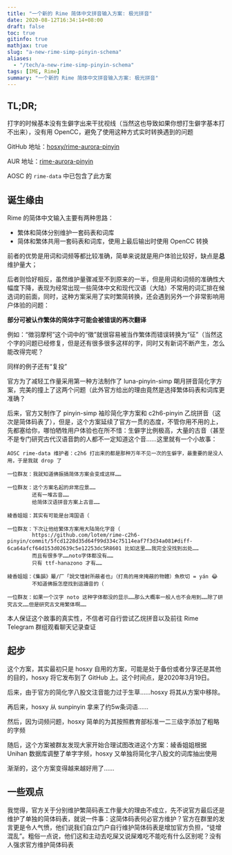 ```yaml
---
title: "一个新的 Rime 简体中文拼音输入方案: 极光拼音"
date: 2020-08-12T16:34:14+08:00
draft: false
toc: true
gitinfo: true
mathjax: true
slug: "a-new-rime-simp-pinyin-schema"
aliases:
  - "/tech/a-new-rime-simp-pinyin-schema"
tags: [IME, Rime]
summary: "一个新的 Rime 简体中文拼音输入方案: 极光拼音"
---
```


## TL;DR;

打字的时候基本没有生僻字出来干扰视线（当然这也导致如果你想打生僻字基本打不出来），没有用 OpenCC，避免了使用这种方式实时转换遇到的问题

GitHub 地址：[hosxy/rime-aurora-pinyin](https://github.com/hosxy/rime-aurora-pinyin)

AUR 地址：[rime-aurora-pinyin](https://aur.archlinux.org/packages/rime-aurora-pinyin/)

AOSC 的 `rime-data` 中已包含了此方案

## 诞生缘由

Rime 的简体中文输入主要有两种思路：
- 繁体和简体分别维护一套码表和词库
- 简体和繁体共用一套码表和词库，使用上最后输出时使用 OpenCC 转换

前者的优势是用词和词频等都比较准确，简单来说就是用户体验比较好，缺点是**总**维护量大；

后者则恰好相反，虽然维护量骤减至不到原来的一半，但是用词和词频的准确性大幅度下降，表现为经常出现一些简体中文和现代汉语（大陆）不常用的词汇排在候选词的前面，同时，这种方案采用了实时繁简转换，还会遇到另外一个非常影响用户体验的问题：

**部分可被认作繁体的简体字可能会被错误的再次翻译**

例如：“徴羽摩柯”这个词中的“徵”就很容易被当作繁体而错误转换为“征”（当然这个字的问题已经修复，但是还有很多很多这样的字，同时又有新词不断产生，怎么能改得完呢？

同样的例子还有“复投”

官方为了减轻工作量采用第一种方法制作了 luna-pinyin-simp 朙月拼音简化字方案，完美的撞上了这两个问题（此外官方给出的理由竟然是选择繁体码表和词库更准确？

后来，官方又制作了 pinyin-simp 袖珍简化字方案和 c2h6-pinyin 乙烷拼音（这次是简体码表了），但是，这个方案延续了官方一贯的态度，不管你用不用的上，先都塞给你，哪怕牺牲用户体验也在所不惜：生僻字比例极高，大量的古音（甚至不是专门研究古代汉语音韵的人都不一定知道这个音……这里就有一个小故事：
```
AOSC rime-data 维护者：c2h6 打出来的都是那种万年不见一次的生僻字，最重要的是没人用，于是我就 drop 了

一位群友：我就知道佛振搞简体方案会变成这样……

一位群友：这个方案名起的非常应景……
        还有一堆古音……
        给简体汉语拼音方案上古音……

綾香姐姐：其实有可能是台湾国语（

一位群友：下次让他给繁体方案用大陆简化字音（
        https://github.com/lotem/rime-c2h6-pinyin/commit/5fcd1228d35d64f99d334c75114eaf7f3d34a081#diff-6ca64afcf64d153d02639c5e12253dc5R8601 比如这里……我完全没找到出处……
        而且有很多字……noto字体都没有……
        只有 ttf-hanazono 才有……

綾香姐姐：《集韻》䉷/厂「說文隿射所蔽者也」（打鳥的用來掩蔽的物體）魚杴切 = yán 😂
        不知道佛振怎麼找到這讀音的（

一位群友：如果一个汉字 noto 这种字体都没的显示……那么大概率一般人也不会用到……除了研究古文……但是研究古文用繁体啊……
```
本人保证这个故事的真实性，不信者可自行尝试乙烷拼音以及前往 Rime Telegram 群组观看聊天记录查证

## 起步

这个方案，其实最初只是 hosxy 自用的方案，可能是处于备份或者分享还是其他的目的，hosxy 将它发布到了 GitHub 上。这个时间点，是2020年3月19日。

后来，由于官方的简化字八股文注音能力过于生草……hosxy 将其从方案中移除。

再后来，hosxy 从 sunpinyin 拿来了约5w条词语……

然后，因为词频问题，hosxy 简单的为其按照教育部标准一二三级字添加了粗略的字频

随后，这个方案被群友发现大家开始合理试图改进这个方案：綾香姐姐根据 Unihan 数据库调整了单字字频，hosxy 又单独将简化字八股文的词库抽出使用

渐渐的，这个方案变得越来越好用了……

## 一些观点

我觉得，官方关于分别维护繁简码表工作量大的理由不成立，先不说官方最后还是维护了单独的简体码表，就说一件事：这简体码表何必官方维护？官方在群里的发言更是令人气愤，他们说我们自立门户自行维护简体码表是增加官方负担，“徒增混乱”。粗俗一点说，他们这和主动去吃屎又说屎难吃不能吃有什么区别呢？没有人强求官方维护简体码表
